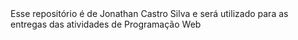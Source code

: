 <!DOCTYPE html>
<html>
  <head>
    <title>Jonathan Castro Silva</title>
    <link rel="stylesheet" href="style.css">
  </head>
    <body>
      Esse repositório é de Jonathan Castro Silva e será utilizado para as entregas das atividades de Programação Web
    </body>
</html>
